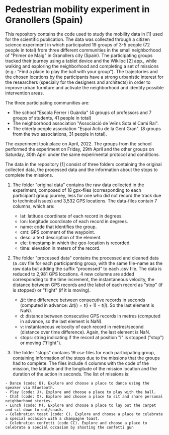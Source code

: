 # Pedestrian mobility experiment in Granollers (Spain)

This repository contains the code used to study the mobility data in [1] used for the scientific publication. The data was collected through a citizen science experiment 
in which participated 19 groups of 3-5 people (72 people in total) from three different communities in the small neighborhood of "Primer de Maig" in Granollers city (Spain). The participating groups tracked their journey using a tablet device and the Wikiloc [2] app., while walking and exploring the neighborhood and completing a set of missions (e.g.: "Find a place to play the ball with your group"). The trajectories and the chosen locations by the participants have a strong urbanistic interest for the researchers (specially for the designers and architects) in order to improve urban furniture and activate the neighborhood and identify possible intervention areas.

The three participating communities are:
  - The school "Escola Ferrer i Guàrdia" (4 groups of professors and 7 groups of students, 41 people in total)
  - The neighborhood association "Associació de Veïns Sota el Cami Ral". 
  - The elderly people association "Espai Actiu de la Gent Gran". (8 groups from the two associations, 31 people in total).
  
 
The experiment took place on April, 2022. The groups from the school performed the experiment on Friday, 29th April and the other groups on Saturday, 30th April under the same experimental protocol and conditions.

The data in the repository [1] consist of three folders containing the original collected data, the processed data and the information about the stops to complete the missions.

  1. The folder "original data" contains the raw data collected in the experiment, composed of 18 gpx-files (corresponding to each participant group journey, less for one who did not record the track due to technical issues) and 3,532 GPS locations. The data-files contain 7 columns, which are:
    
      - lat: latitude coordinate of each record in degrees.
      - lon: longitude coordinate of each record in degrees.
      - name: code that identifies the group.
      - cmt: GPS comment of the waypoint.
      - desc: a text description of the element.
      - ele: timestamp in which the geo-location is recorded.
      - time: elevation in meters of the record.
  
  
  2. The folder "processed data" contains the processed and cleaned data (a .csv file for each participanting group, with the same file-name as the raw data but adding the suffix "processed" to each .csv file. The data is reduced to 2,981 GPS locations. 4 new columns are added corresponding to the time increment, the instantaneous velocity, the distance between GPS records and the label of each record as "stop" (if is stopped) or "flight" (if it is moving).

     - $\Delta t$: time difference between consecutive records in seconds (computed in advance: $\Delta t (i) = t(i+1) - t(i)$. So the last element is NaN).
     - d: distance between consecutive GPS records in metres (computed in advance, so the last element is NaN).
     - v: instantaneous velcocity of each record in metres/second (distance over time difference). Again, the last element is NaN.
     - stops: string indicating if the record at position "i" is stopped ("stop") or moving ("flight"). 


  3. The folder "stops" contains 19 csv-files for each participating group, containing information of the stops due to the missions that the groups had to complete. The files include 4 columns with the code of the mission, the latitude and the longitude of the mission location and the duration of the action in seconds. The list of missions is:

    - Dance (code: B). Explore and choose a place to dance using the speaker via Bluetooth.
    - Play (code: J). Explore and choose a place to play with the ball.
    - Chat (code: X). Explore and choose a place to sit and share personal neighborhood stories.
    - Lunch (code: M). Explore and choose a place to lay out the carpet and sit down to eat/snack.
    - Celebration toast (code: C). Explore and choose a place to celebrate a special occasion with a champagne toast.
    - Celebration confetti (code CC). Explore and choose a place to celebrate a special occasion by shooting the confetti gun
